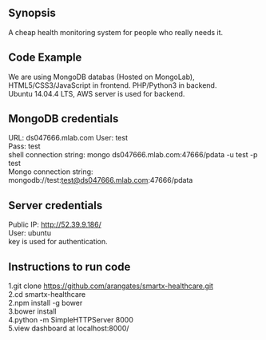 ## Synopsis

A cheap health monitoring system for people who really needs it.

## Code Example

We are using MongoDB databas (Hosted on MongoLab), HTML5/CSS3/JavaScript in frontend. PHP/Python3 in backend.<br />
Ubuntu 14.04.4 LTS, AWS server is used for backend.

## MongoDB credentials
URL: ds047666.mlab.com
User: test<br />
Pass: test<br />
shell connection string: mongo ds047666.mlab.com:47666/pdata -u test -p test<br />
Mongo connection string: mongodb://test:test@ds047666.mlab.com:47666/pdata<br />

## Server credentials
Public IP: http://52.39.9.186/<br />
User: ubuntu<br />
key is used for authentication.

## Instructions to run code
1.git clone https://github.com/arangates/smartx-healthcare.git<br />
2.cd smartx-healthcare<br />
2.npm install -g bower<br />
3.bower install<br />
4.python -m SimpleHTTPServer 8000<br />
5.view dashboard at localhost:8000/<br />
